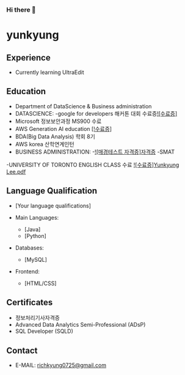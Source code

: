### Hi there 👋

<!--
**yunkyung0725/yunkyung0725** is a ✨ _special_ ✨ repository because its `README.md` (this file) appears on your GitHub profile.

Here are some ideas to get you started:

- 🔭 I’m currently working on ...
- 🌱 I’m currently learning ...
- 👯 I’m looking to collaborate on ...
- 🤔 I’m looking for help with ...
- 💬 Ask me about ...
- 📫 How to reach me: ...
- 😄 Pronouns: ...
- ⚡ Fun fact: ...
-->

# yunkyung
## Experience
- Currently learning UltraEdit

## Education


- Department of DataScience & Business administration
- DATASCIENCE:
 -google for developers 해커톤 대회 수료증[![수료증]](https://www.notion.so/e62fe44b6e4e4ce2b61cfe368dcb40f5)
 - Microsoft 정보보안과정 MS900 수료
 - AWS Generation AI education [[!수료증]](https://www.notion.so/98cef35f4ffa402898f598b4b3cf79fb)
 - BDA(Big Data Analysis) 학회 8기
 - AWS korea 산학연계인턴
- BUSINESS ADMINISTRATION:
   -[![매경테스트 자격증]자격증](https://www.notion.so/01c6232bbeac448bad57d4fa3335b99a)
   -SMAT
  
-UNIVERSITY OF TORONTO ENGLISH CLASS 수료
[![수료증]]()[Yunkyung Lee.pdf](https://github.com/yunkyung0725/yunkyung/files/14365765/Yunkyung.Lee.pdf)


   

## Language Qualification
- [Your language qualifications]

- Main Languages: 
  - [Java]
  - [Python]
- Databases: 
  - [MySQL]
- Frontend: 
  - [HTML/CSS]

## Certificates
- 정보처리기사자격증
- Advanced Data Analytics Semi-Professional (ADsP)
- SQL Developer (SQLD)

## Contact
- E-MAIL: richkyung0725@gmail.com

